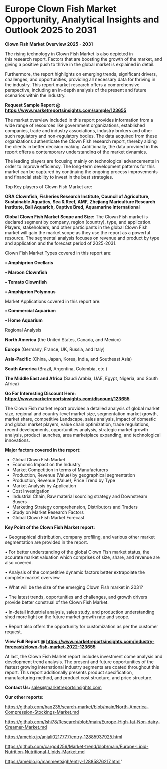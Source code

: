   # Europe Clown Fish Market Opportunity, Analytical Insights and Outlook 2025 to 2031

<Strong> Clown Fish Market Overview 2025 - 2031</strong>

The rising technology in Clown Fish Market is also depicted in this research report. Factors that are boosting the growth of the market, and giving a positive push to thrive in the global market is explained in detail.

Furthermore, the report highlights on emerging trends, significant drivers, challenges, and opportunities, providing all necessary data for thriving in the industry. This report market research offers a comprehensive perspective, including an in-depth analysis of the present and future scenarios within the industry.

<strong>Request Sample Report @ <a href=https://www.marketreportsinsights.com/sample/123655>https://www.marketreportsinsights.com/sample/123655</a></strong>

The market overview included in this report provides information from a wide range of resources like government organizations, established companies, trade and industry associations, industry brokers and other such regulatory and non-regulatory bodies. The data acquired from these organizations authenticate the Clown Fish research report, thereby aiding the clients in better decision making. Additionally, the data provided in this report offers a contemporary understanding of the market dynamics.

The leading players are focusing mainly on technological advancements in order to improve efficiency. The long-term development patterns for this market can be captured by continuing the ongoing process improvements and financial stability to invest in the best strategies.

Top Key players of Clown Fish Market are:

<strong>ORA Clownfish, Fisheries Research Institute, Council of Agriculture, Sustainable Aquatics, Sea & Reef, AMF, Zhejiang Mariculture Research Institute, Bali Aquarich, Captive Bred, Aquamarine International</strong>

<strong><b>Global Clown Fish Market Scope and Size:</b></strong>
The Clown Fish market is declared segment by company, region (country), type, and application. Players, stakeholders, and other participants in the global Clown Fish market will gain the market scope as they use the report as a powerful resource. The segmental analysis focuses on revenue and product by type and application and the forecast period of 2025-2031.

Clown Fish Market Types covered in this report are:

<strong>• Amphiprion Ocellaris

• Maroon Clownfish

• Tomato Clownfish

• Amphiprion Polymnus</strong>

Market Applications covered in this report are:

<strong>• Commercial Aquarium

• Home Aquarium</strong> 

Regional Analysis

<strong>North America</strong> (the United States, Canada, and Mexico)

<strong>Europe</strong> (Germany, France, UK, Russia, and Italy)

<strong>Asia-Pacific</strong> (China, Japan, Korea, India, and Southeast Asia)

<strong>South America</strong> (Brazil, Argentina, Colombia, etc.)

<strong>The Middle East and Africa</strong> (Saudi Arabia, UAE, Egypt, Nigeria, and South Africa)

<strong>Go For Interesting Discount Here: <a href=https://www.marketreportsinsights.com/discount/123655>https://www.marketreportsinsights.com/discount/123655</a></strong>

The Clown Fish market report provides a detailed analysis of global market size, regional and country-level market size, segmentation market growth, market share, competitive Landscape, sales analysis, impact of domestic and global market players, value chain optimization, trade regulations, recent developments, opportunities analysis, strategic market growth analysis, product launches, area marketplace expanding, and technological innovations.

<strong><b>Major factors covered in the report:</b></strong>
<ul>
  <li>Global Clown Fish Market </li>
  <li>Economic Impact on the Industry</li>
  <li>Market Competition in terms of Manufacturers</li>
  <li>Production, Revenue (Value) by geographical segmentation</li>
  <li>Production, Revenue (Value), Price Trend by Type</li>
  <li>Market Analysis by Application</li>
  <li>Cost Investigation</li>
  <li>Industrial Chain, Raw material sourcing strategy and Downstream Buyers</li>
  <li>Marketing Strategy comprehension, Distributors and Traders</li>
  <li>Study on Market Research Factors</li>
  <li>Global Clown Fish Market Forecast</li>
</ul>

<strong><b>Key Point of the Clown Fish Market report:</b></strong>

• Geographical distribution, company profiling, and various other market segmentation are provided in the report.

• For better understanding of the global Clown Fish market status, the accurate market valuation which comprises of size, share, and revenue are also covered.

• Analysis of the competitive dynamic factors better extrapolate the complete market overview

• What will be the size of the emerging Clown Fish market in 2031?

• The latest trends, opportunities and challenges, and growth drivers provide better construal of the Clown Fish Market.

• In-detail industrial analysis, sales study, and production understanding shed more light on the future market growth rate and scope.

• Report also offers the opportunity for customization as per the customer request.

<strong><b>View Full Report @ <a href=https://www.marketreportsinsights.com/industry-forecast/clown-fish-market-2022-123655>https://www.marketreportsinsights.com/industry-forecast/clown-fish-market-2022-123655</a></b></strong>


At last, the Clown Fish Market report includes investment come analysis and development trend analysis. The present and future opportunities of the fastest growing international industry segments are coated throughout this report. This report additionally presents product specification, manufacturing method, and product cost structure, and price structure.

<strong>Contact Us:</strong>
sales@marketreportsinsights.com

<strong>Our other reports:</strong>

<a href=https://github.com/haq235/search-market/blob/main/North-America-Compression-Stockings-Market.md>https://github.com/haq235/search-market/blob/main/North-America-Compression-Stockings-Market.md</a>

<a href=https://github.com/Ishi78/Research/blob/main/Europe-High-fat-Non-dairy-Creamer-Market.md>https://github.com/Ishi78/Research/blob/main/Europe-High-fat-Non-dairy-Creamer-Market.md</a>

<a href=https://ameblo.jp/anjali0217777/entry-12885937925.html>https://ameblo.jp/anjali0217777/entry-12885937925.html</a>

<a href=https://github.com/cargo4256/Market-trend/blob/main/Europe-Lipid-Nutrition-Nutritional-Lipids-Market.md>https://github.com/cargo4256/Market-trend/blob/main/Europe-Lipid-Nutrition-Nutritional-Lipids-Market.md</a>

<a href=https://ameblo.jp/manmeetsigh/entry-12885876217.html>https://ameblo.jp/manmeetsigh/entry-12885876217.html</a>"
